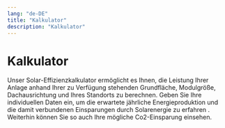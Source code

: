 ```yaml
---
lang: "de-DE"
title: "Kalkulator"
description: "Kalkulator"
---
```

# Kalkulator

Unser Solar-Effizienzkalkulator ermöglicht es Ihnen, die Leistung Ihrer Anlage anhand Ihrer zu Verfügung stehenden Grundfläche, Modulgröße, Dachausrichtung und Ihres Standorts zu berechnen. Geben Sie Ihre individuellen Daten ein, um die erwartete jährliche Energieproduktion und die damit verbundenen Einsparungen durch Solarenergie zu erfahren . Weiterhin können Sie so auch Ihre mögliche Co2-Einsparung einsehen.

<calculator />

<style scoped>
p {
  margin-top: 1em;
  margin-bottom: 1em;
}
</style>